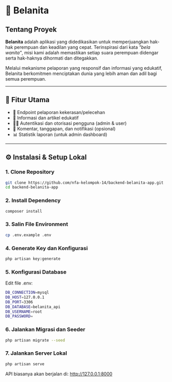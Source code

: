 # 🌸 Belanita

## Tentang Proyek

**Belanita** adalah aplikasi yang didedikasikan untuk memperjuangkan hak-hak perempuan dan keadilan yang cepat. Terinspirasi dari kata *"bela wanita"*, misi kami adalah memastikan setiap suara perempuan didengar serta hak-haknya dihormati dan ditegakkan.

Melalui mekanisme pelaporan yang responsif dan informasi yang edukatif, Belanita berkomitmen menciptakan dunia yang lebih aman dan adil bagi semua perempuan.

---

## 🚀 Fitur Utama

- 📢 Endpoint pelaporan kekerasan/pelecehan
- 📄 Informasi dan artikel edukatif
- 🧑‍💼 Autentikasi dan otorisasi pengguna (admin & user)
- 💬 Komentar, tanggapan, dan notifikasi (opsional)
- 📊 Statistik laporan (untuk admin dashboard)

---

## ⚙️ Instalasi & Setup Lokal

### 1. Clone Repository
```bash
git clone https://github.com/nfa-kelompok-14/backend-belanita-app.git
cd backend-belanita-app
```

### 2. Install Dependency
```bash
composer install
```

### 3. Salin File Environment
```bash
cp .env.example .env
```

### 4. Generate Key dan Konfigurasi
```bash
php artisan key:generate
```

### 5. Konfigurasi Database
Edit file .env:
```bash
DB_CONNECTION=mysql
DB_HOST=127.0.0.1
DB_PORT=3306
DB_DATABASE=belanita_api
DB_USERNAME=root
DB_PASSWORD=
```

### 6. Jalankan Migrasi dan Seeder
```bash
php artisan migrate --seed
```

### 7. Jalankan Server Lokal
```bash
php artisan serve
```

API biasanya akan berjalan di: http://127.0.0.1:8000
